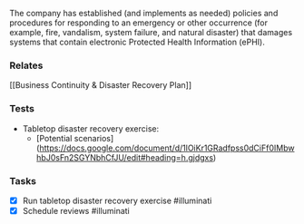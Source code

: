 The company has established (and implements as needed) policies and procedures for responding to an emergency or other occurrence (for example, fire, vandalism, system failure, and natural disaster) that damages systems that contain electronic Protected Health Information (ePHI).
### Relates
[[Business Continuity & Disaster Recovery Plan]]

### Tests

* Tabletop disaster recovery exercise:
	* [Potential scenarios] (https://docs.google.com/document/d/1lOiKr1GRadfpss0dCiFf0IMbwhbJ0sFn2SGYNbhCfJU/edit#heading=h.gjdgxs)

### Tasks

- [x] Run tabletop disaster recovery exercise #illuminati
- [x] Schedule reviews #illuminati